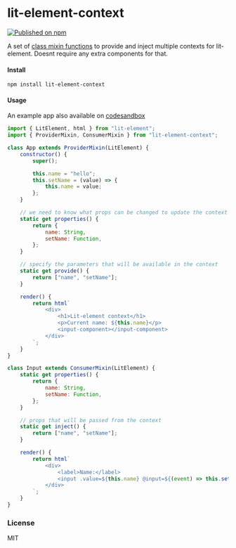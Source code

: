 # lit-element-context

[![Published on npm](https://img.shields.io/npm/v/lit-element-context.svg)](https://www.npmjs.com/package/lit-element-context)

A set of [class mixin functions](https://alligator.io/js/class-composition/#composition-with-javascript-classes) to provide and inject multiple contexts for lit-element. Doesnt require any extra components for that.

#### Install

`npm install lit-element-context`

#### Usage

An example app also available on [codesandbox](https://codesandbox.io/s/lit-element-context-demo-i7f8u?file=/src/app.js)

```javascript
import { LitElement, html } from "lit-element";
import { ProviderMixin, ConsumerMixin } from "lit-element-context";

class App extends ProviderMixin(LitElement) {
    constructor() {
        super();

        this.name = "hello";
        this.setName = (value) => {
            this.name = value;
        };
    }

    // we need to know what props can be changed to update the context
    static get properties() {
        return {
            name: String,
            setName: Function,
        };
    }

    // specify the parameters that will be available in the context
    static get provide() {
        return ["name", "setName"];
    }

    render() {
        return html`
            <div>
                <h1>Lit-element context</h1>
                <p>Current name: ${this.name}</p>
                <input-component></input-component>
            </div>
        `;
    }
}

class Input extends ConsumerMixin(LitElement) {
    static get properties() {
        return {
            name: String,
            setName: Function,
        };
    }

    // props that will be passed from the context
    static get inject() {
        return ["name", "setName"];
    }

    render() {
        return html`
            <div>
                <label>Name:</label>
                <input .value=${this.name} @input=${(event) => this.setName(event.target.value)} />
            </div>
        `;
    }
}
```

### License

MIT
